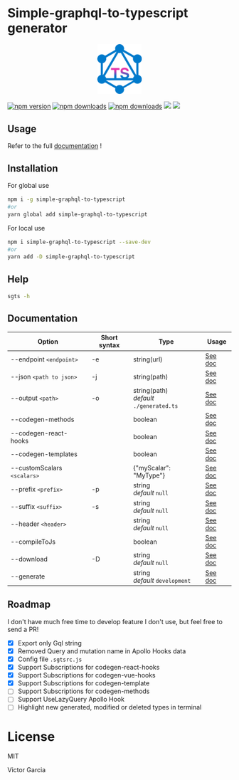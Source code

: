 # Simple-graphql-to-typescript generator

<p align="center">
  <a href='https://sgts.netlify.com/'>
    <img width='100' src="./media/logo.png" alt="sgts logo">
  </a>
</p>

[![npm version][npm-version-src]][npm-version-href]
[![npm downloads][npm-downloads-src]][npm-downloads-href]
[![npm downloads][npm-total-downloads-src]][npm-downloads-href]
<img src='https://img.shields.io/github/workflow/status/victorgarciaesgi/simple-graphql-to-typescript/Node.js%20CI'>
<img src='https://img.shields.io/npm/l/simple-graphql-to-typescript.svg'>

[npm-version-src]: https://img.shields.io/npm/v/simple-graphql-to-typescript.svg
[npm-version-href]: https://www.npmjs.com/package/simple-graphql-to-typescript
[npm-downloads-src]: https://img.shields.io/npm/dm/simple-graphql-to-typescript.svg
[npm-total-downloads-src]: https://img.shields.io/npm/dt/simple-graphql-to-typescript.svg
[npm-downloads-href]: https://www.npmjs.com/package/simple-graphql-to-typescript

## Usage

Refer to the full [documentation](https://sgts.netlify.com) !

## **Installation**

For global use

```bash
npm i -g simple-graphql-to-typescript
#or
yarn global add simple-graphql-to-typescript
```

For local use

```bash
npm i simple-graphql-to-typescript --save-dev
#or
yarn add -D simple-graphql-to-typescript
```

## Help

```bash
sgts -h
```

## **Documentation**

| Option                      | Short syntax | Type                                         | Usage                                                                |
| --------------------------- | ------------ | -------------------------------------------- | -------------------------------------------------------------------- |
| --endpoint `<endpoint>`     | -e           | string(url)                                  | [See doc](https://sgts.netlify.com/options/endpoint.html)            |
| --json `<path to json>`     | -j           | string(path)                                 | [See doc](https://sgts.netlify.com/options/json.html)                |
| --output `<path>`           | -o           | string(path) <br> _default_ `./generated.ts` | [See doc](https://sgts.netlify.com/options/output.html)              |
| --codegen-methods           |              | boolean                                      | [See doc](https://sgts.netlify.com/options/codegen-methods.html)     |
| --codegen-react-hooks       |              | boolean                                      | [See doc](https://sgts.netlify.com/options/codegen-react-hooks.html) |
| --codegen-templates         |              | boolean                                      | [See doc](https://sgts.netlify.com/options/withGqlQueries.html)      |
| --customScalars `<scalars>` |              | {"myScalar": "MyType"}                       | [See doc](https://sgts.netlify.com/options/customScalars.html)       |
| --prefix `<prefix>`         | -p           | string <br> _default_ `null`                 | [See doc](https://sgts.netlify.com/options/prefix.html)              |
| --suffix `<suffix>`         | -s           | string <br> _default_ `null`                 | [See doc](https://sgts.netlify.com/options/suffix.html)              |
| --header `<header>`         |              | string <br> _default_ `null`                 | [See doc](https://sgts.netlify.com/options/header.html)              |
| --compileToJs               |              | boolean                                      | [See doc](https://sgts.netlify.com/options/jsMode.html)              |
| --download                  | -D           | string <br> _default_ `null`                 | [See doc](https://sgts.netlify.com/options/download.html)            |
| --generate                  |              | string <br> _default_ `development`          | [See doc](https://sgts.netlify.com/configuration/config.html)        |

## Roadmap

I don't have much free time to develop feature I don't use, but feel free to send a PR!

- [x] Export only Gql string
- [x] Removed Query and mutation name in Apollo Hooks data
- [x] Config file `.sgtsrc.js`
- [x] Support Subscriptions for codegen-react-hooks
- [x] Support Subscriptions for codegen-vue-hooks
- [x] Support Subscriptions for codegen-template
- [ ] Support Subscriptions for codegen-methods
- [ ] Support UseLazyQuery Apollo Hook
- [ ] Highlight new generated, modified or deleted types in terminal

# License

MIT

Victor Garcia
